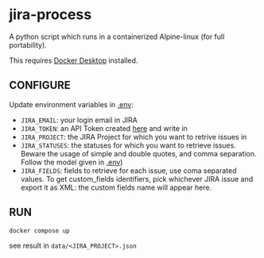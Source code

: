 # jira-process

A python script which runs in a containerized Alpine-linux (for full portability).

This requires [Docker Desktop](https://www.docker.com/products/docker-desktop/) installed.


## CONFIGURE

Update environment variables in [.env](.env):

* `JIRA_EMAIL`: your login email in JIRA 
* `JIRA_TOKEN`: an API Token created [here](https://id.atlassian.com/manage-profile/security/api-tokens) and write in 
* `JIRA_PROJECT`: the JIRA Project for which you want to retrive issues in 
* `JIRA_STATUSES`: the statuses for which you want to retrieve issues. Beware the usage of simple and double quotes, and comma separation. Follow the model given in [.env](.env))
* `JIRA_FIELDS`: fields to retrieve for each issue, use coma separated values. To get custom_fields identifiers, pick whichever JIRA issue and export it as XML: the custom fields name will appear here.


## RUN 

```bash
docker compose up
```

see result in `data/<JIRA_PROJECT>.json`
